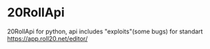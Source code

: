 # 20RollApi
20RollApi for python, api includes "exploits"(some bugs) for standart https://app.roll20.net/editor/
